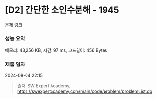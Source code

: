 # [D2] 간단한 소인수분해 - 1945 

[문제 링크](https://swexpertacademy.com/main/code/problem/problemDetail.do?contestProbId=AV5Pl0Q6ANQDFAUq) 

### 성능 요약

메모리: 43,256 KB, 시간: 97 ms, 코드길이: 456 Bytes

### 제출 일자

2024-08-04 22:15



> 출처: SW Expert Academy, https://swexpertacademy.com/main/code/problem/problemList.do